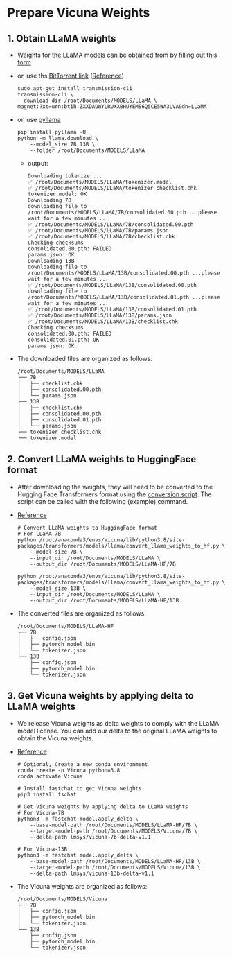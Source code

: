 
# Prepare Vicuna Weights

## 1. Obtain LLaMA weights

- Weights for the LLaMA models can be obtained from by filling out [this form](https://docs.google.com/forms/d/e/1FAIpQLSfqNECQnMkycAp2jP4Z9TFX0cGR4uf7b_fBxjY_OjhJILlKGA/viewform?usp=send_form)

- or, use ths [BitTorrent link](magnet:?xt=urn:btih:ZXXDAUWYLRUXXBHUYEMS6Q5CE5WA3LVA&dn=LLaMA) ([Reference](https://github.com/facebookresearch/llama/pull/73/files))

    ```shell
    sudo apt-get install transmission-cli
    transmission-cli \
    --download-dir /root/Documents/MODELS/LLaMA \
    magnet:?xt=urn:btih:ZXXDAUWYLRUXXBHUYEMS6Q5CE5WA3LVA&dn=LLaMA
    ```

- or, use [pyllama](https://github.com/juncongmoo/pyllama)

    ```shell
    pip install pyllama -U
    python -m llama.download \
        --model_size 7B,13B \
        --folder /root/Documents/MODELS/LLaMA
    ```

    - output:

        ```shell
        Downloading tokenizer...
        ✅ /root/Documents/MODELS/LLaMA/tokenizer.model
        ✅ /root/Documents/MODELS/LLaMA/tokenizer_checklist.chk
        tokenizer.model: OK
        Downloading 7B
        downloading file to /root/Documents/MODELS/LLaMA/7B/consolidated.00.pth ...please wait for a few minutes ...
        ✅ /root/Documents/MODELS/LLaMA/7B/consolidated.00.pth
        ✅ /root/Documents/MODELS/LLaMA/7B/params.json
        ✅ /root/Documents/MODELS/LLaMA/7B/checklist.chk
        Checking checksums
        consolidated.00.pth: FAILED
        params.json: OK
        Downloading 13B
        downloading file to /root/Documents/MODELS/LLaMA/13B/consolidated.00.pth ...please wait for a few minutes ...
        ✅ /root/Documents/MODELS/LLaMA/13B/consolidated.00.pth
        downloading file to /root/Documents/MODELS/LLaMA/13B/consolidated.01.pth ...please wait for a few minutes ...
        ✅ /root/Documents/MODELS/LLaMA/13B/consolidated.01.pth
        ✅ /root/Documents/MODELS/LLaMA/13B/params.json
        ✅ /root/Documents/MODELS/LLaMA/13B/checklist.chk
        Checking checksums
        consolidated.00.pth: FAILED
        consolidated.01.pth: OK
        params.json: OK
        ```

- The downloaded files are organized as follows:

    ```shell
    /root/Documents/MODELS/LLaMA
    ├── 7B
    │   ├── checklist.chk
    │   ├── consolidated.00.pth
    │   └── params.json
    ├── 13B
    │   ├── checklist.chk
    │   ├── consolidated.00.pth
    │   ├── consolidated.01.pth
    │   └── params.json
    ├── tokenizer_checklist.chk
    └── tokenizer.model
    ```

## 2. Convert LLaMA weights to HuggingFace format

- After downloading the weights, they will need to be converted to the Hugging Face Transformers format using the [conversion script](https://github.com/huggingface/transformers/blob/main/src/transformers/models/llama/convert_llama_weights_to_hf.py). The script can be called with the following (example) command.

- [Reference](https://github.com/lm-sys/FastChat)

    ```shell
    # Convert LLaMA weights to HuggingFace format
    # For LLaMA-7B
    python /root/anaconda3/envs/Vicuna/lib/python3.8/site-packages/transformers/models/llama/convert_llama_weights_to_hf.py \
        --model_size 7B \
        --input_dir /root/Documents/MODELS/LLaMA \
        --output_dir /root/Documents/MODELS/LLaMA-HF/7B

    python /root/anaconda3/envs/Vicuna/lib/python3.8/site-packages/transformers/models/llama/convert_llama_weights_to_hf.py \
        --model_size 13B \
        --input_dir /root/Documents/MODELS/LLaMA \
        --output_dir /root/Documents/MODELS/LLaMA-HF/13B
    ```

- The converted files are organized as follows:

    ```shell
    /root/Documents/MODELS/LLaMA-HF
    ├── 7B
    │   ├── config.json
    │   ├── pytorch_model.bin
    │   └── tokenizer.json
    └── 13B
        ├── config.json
        ├── pytorch_model.bin
        └── tokenizer.json
    ```

## 3. Get Vicuna weights by applying delta to LLaMA weights

- We release Vicuna weights as delta weights to comply with the LLaMA model license. You can add our delta to the original LLaMA weights to obtain the Vicuna weights. 

- [Reference](https://github.com/lm-sys/FastChat#vicuna-weights)

    ```shell
    # Optional, Create a new conda environment
    conda create -n Vicuna python=3.8
    conda activate Vicuna

    # Install fastchat to get Vicuna weights
    pip3 install fschat

    # Get Vicuna weights by applying delta to LLaMA weights
    # For Vicuna-7B
    python3 -m fastchat.model.apply_delta \
        --base-model-path /root/Documents/MODELS/LLaMA-HF/7B \
        --target-model-path /root/Documents/MODELS/Vicuna/7B \
        --delta-path lmsys/vicuna-7b-delta-v1.1

    # For Vicuna-13B
    python3 -m fastchat.model.apply_delta \
        --base-model-path /root/Documents/MODELS/LLaMA-HF/13B \
        --target-model-path /root/Documents/MODELS/Vicuna/13B \
        --delta-path lmsys/vicuna-13b-delta-v1.1
    ```

- The Vicuna weights are organized as follows:

    ```shell
    /root/Documents/MODELS/Vicuna
    ├── 7B
    │   ├── config.json
    │   ├── pytorch_model.bin
    │   └── tokenizer.json
    └── 13B
        ├── config.json
        ├── pytorch_model.bin
        └── tokenizer.json
    ```